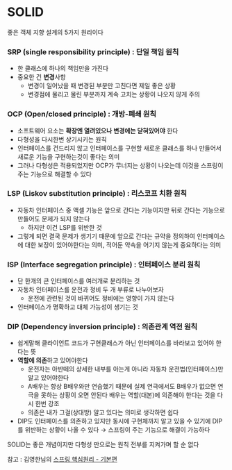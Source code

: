 # SOLID

좋은 객체 지향 설계의 5가지 원리이다

### **SRP** (single responsibility principle) : 단일 책임 원칙
- 한 클래스에 하나의 책임만을 가진다
- 중요한 건 **변경**사항
    - 변경이 일어났을 때 변경된 부분만 고친다면 제일 좋은 상황
    - 변경점에 물리고 물린 부분까지 계속 고치는 상황이 나오지 않게 주의


### **OCP** (Open/closed principle) : 개방-폐쇄 원칙
- 소프트웨어 요소는 **확장엔 열려있으나 변경에는 닫혀있어야** 한다
- 다형성을 다시한번 상기시키는 원칙
- 인터페이스를 건드리지 않고 인터페이스를 구현할 새로운 클래스를 하나 만들어서 새로운 기능을 구현하는것이 좋다는 의미
- 그러나 다형성은 적용되었지만 OCP가 무너지는 상황이 나오는데 이것을 스프링이 주는 기능으로 해결할 수 있다


### **LSP** (Liskov substitution principle) : 리스코프 치환 원칙
- 자동차 인터페이스 중 액셀 기능은 앞으로 간다는 기능이지만 뒤로 간다는 기능으로 만들어도 문제가 되지 않는다
    - 하지만 이건 LSP를 위반한 것
- 그렇게 되면 결국 문제가 생기기 때문에 앞으로 간다는 규약을 정의하여
  인터페이스에 대한 보장이 있어야한다는 의미, 적어둔 약속을 어기지 않는게 중요하다는 의미


### **ISP** (Interface segregation principle) : 인터페이스 분리 원칙
- 단 한개의 큰 인터페이스를 여러개로 분리하는 것
- 자동차 인터페이스를 운전과 정비 두 개 부류로 나누어보자
    - 운전에 관련된 것이 바뀌어도 정비에는 영향이 가지 않는다
- 인터페이스가 명확하고 대체 가능성이 생기는 것


### **DIP** (Dependency inversion principle) : 의존관계 역전 원칙
- 쉽게말해 클라이언트 코드가 구현클래스가 아닌 인터페이스를 바라보고 있어야 한다는 뜻
- **역할에 의존**하고 있어야한다
    - 운전자는 아반떼의 상세한 내부를 아는게 아니라 자동차 운전법(인터페이스)만 알고 있어야한다
    - A배우는 항상 B배우와만 연습했기 때문에 실제 연극에서도 B배우가 없으면 연극을 못하는 상황이 오면 안된다
      배우는 역할(대본)에 의존해야 한다는 것을 다시 한번 강조
    - 의존은 내가 그걸(상대방) 알고 있다는 의미로 생각하면 쉽다
- DIP도 인터페이스를 의존하고 있지만 동시에 구현체까지 알고 있을 수 있기에 DIP를 위반하는 상황이 나올 수 있다 → 스프링이 주는 기능으로 해결이 가능하다

SOLID는 좋은 개념이지만 다형성 만으로는 원칙 전부를 지켜가며 할 순 없다


참고 :
김영한님의 [스프링 핵심원리 - 기본편](https://www.inflearn.com/course/%EC%8A%A4%ED%94%84%EB%A7%81-%ED%95%B5%EC%8B%AC-%EC%9B%90%EB%A6%AC-%EA%B8%B0%EB%B3%B8%ED%8E%B8#curriculum)